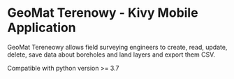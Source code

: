 
# GeoMat Terenowy - Kivy Mobile Application
GeoMat Tereneowy allows field surveying engineers to create, read, update, delete, save data about boreholes and land layers and export them CSV.

Compatible with python version >= 3.7
